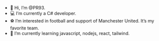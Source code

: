 - 👋 Hi, I’m @PR93.
- :computer: I’m currently a C# developer. 
- :soccer: I’m interested in football and support of Manchester United. It’s my favorite team.
- 🌱 I’m currently learning javascript, nodejs, react, tailwind.
